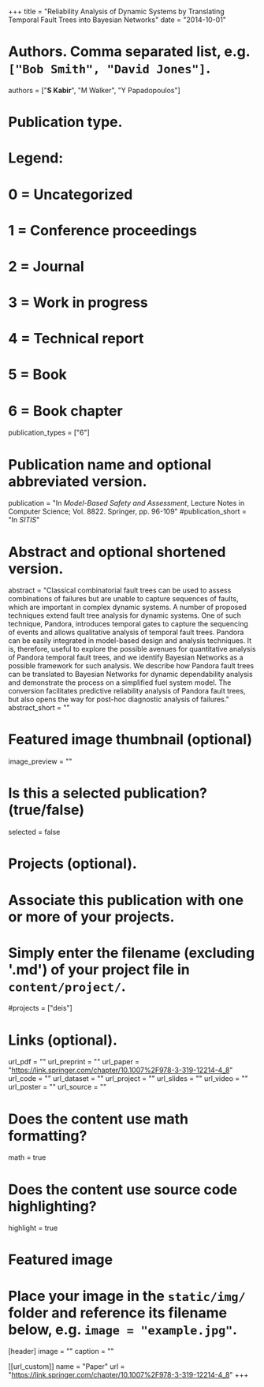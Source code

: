 +++
title = "Reliability Analysis of Dynamic Systems by Translating Temporal Fault Trees into Bayesian Networks"
date = "2014-10-01"

# Authors. Comma separated list, e.g. `["Bob Smith", "David Jones"]`.
authors = ["**S Kabir**", "M Walker", "Y Papadopoulos"]

# Publication type.
# Legend:
# 0 = Uncategorized
# 1 = Conference proceedings
# 2 = Journal
# 3 = Work in progress
# 4 = Technical report
# 5 = Book
# 6 = Book chapter
publication_types = ["6"]

# Publication name and optional abbreviated version.
publication = "In *Model-Based Safety and Assessment*, Lecture Notes in Computer Science; Vol. 8822. Springer, pp. 96-109"
#publication_short = "In *SITIS*"

# Abstract and optional shortened version.
abstract = "Classical combinatorial fault trees can be used to assess combinations of failures but are unable to capture sequences of faults, which are important in complex dynamic systems. A number of proposed techniques extend fault tree analysis for dynamic systems. One of such technique, Pandora, introduces temporal gates to capture the sequencing of events and allows qualitative analysis of temporal fault trees. Pandora can be easily integrated in model-based design and analysis techniques. It is, therefore, useful to explore the possible avenues for quantitative analysis of Pandora temporal fault trees, and we identify Bayesian Networks as a possible framework for such analysis. We describe how Pandora fault trees can be translated to Bayesian Networks for dynamic dependability analysis and demonstrate the process on a simplified fuel system model. The conversion facilitates predictive reliability analysis of Pandora fault trees, but also opens the way for post-hoc diagnostic analysis of failures."
abstract_short = ""

# Featured image thumbnail (optional)
image_preview = ""

# Is this a selected publication? (true/false)
selected = false

# Projects (optional).
#   Associate this publication with one or more of your projects.
#   Simply enter the filename (excluding '.md') of your project file in `content/project/`.
#projects = ["deis"]

# Links (optional).
url_pdf = ""
url_preprint = ""
url_paper = "https://link.springer.com/chapter/10.1007%2F978-3-319-12214-4_8"
url_code = ""
url_dataset = ""
url_project = ""
url_slides = ""
url_video = ""
url_poster = ""
url_source = ""

# Does the content use math formatting?
math = true

# Does the content use source code highlighting?
highlight = true

# Featured image
# Place your image in the `static/img/` folder and reference its filename below, e.g. `image = "example.jpg"`.
[header]
image = ""
caption = ""

[[url_custom]]
    name = "Paper"
    url = "https://link.springer.com/chapter/10.1007%2F978-3-319-12214-4_8"
+++
